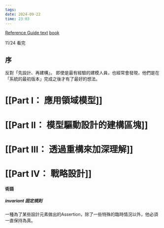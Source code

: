 ```yaml
---
tags: 
date: 2024-09-22
time: 23:03
---
```

[Reference Guide text](https://www.domainlanguage.com/wp-content/uploads/2016/05/DDD_Reference_2015-03.pdf)
[book](https://fabiofumarola.github.io/nosql/readingMaterial/Evans03.pdf)

11/24 看完

## 序
反對「先設計、再建構」。
即使是最有經驗的建模人員，也經常會發現，他們是在「系統的最初版本」完成之後才有了最好的想法。

# [[Part I： 應用領域模型]]

# [[Part II： 模型驅動設計的建構區塊]]

# [[Part III： 透過重構來加深理解]]

# [[Part IV： 戰略設計]]











#### 術語
##### invariant 固定規則
一種為了某些設計元素做出的Assertion，除了一些特殊的臨時情況以外，他必須一直保持為真。